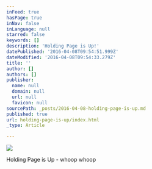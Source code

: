 ```yaml
---
inFeed: true
hasPage: true
inNav: false
inLanguage: null
starred: false
keywords: []
description: 'Holding Page is Up!'
datePublished: '2016-04-08T09:54:51.999Z'
dateModified: '2016-04-08T09:54:33.279Z'
title: ''
author: []
authors: []
publisher:
  name: null
  domain: null
  url: null
  favicon: null
sourcePath: _posts/2016-04-08-holding-page-is-up.md
published: true
url: holding-page-is-up/index.html
_type: Article

---
```

![](https://the-grid-user-content.s3-us-west-2.amazonaws.com/110159c2-434b-4088-8305-d60e2af9a5e8.png)

Holding Page is Up - whoop whoop